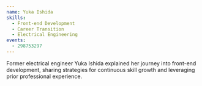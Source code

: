 ```yaml
---
name: Yuka Ishida
skills:
  - Front-end Development
  - Career Transition
  - Electrical Engineering
events:
  - 298753297
---
```


Former electrical engineer Yuka Ishida explained her journey into front-end development, sharing strategies for continuous skill growth and leveraging prior professional experience.
